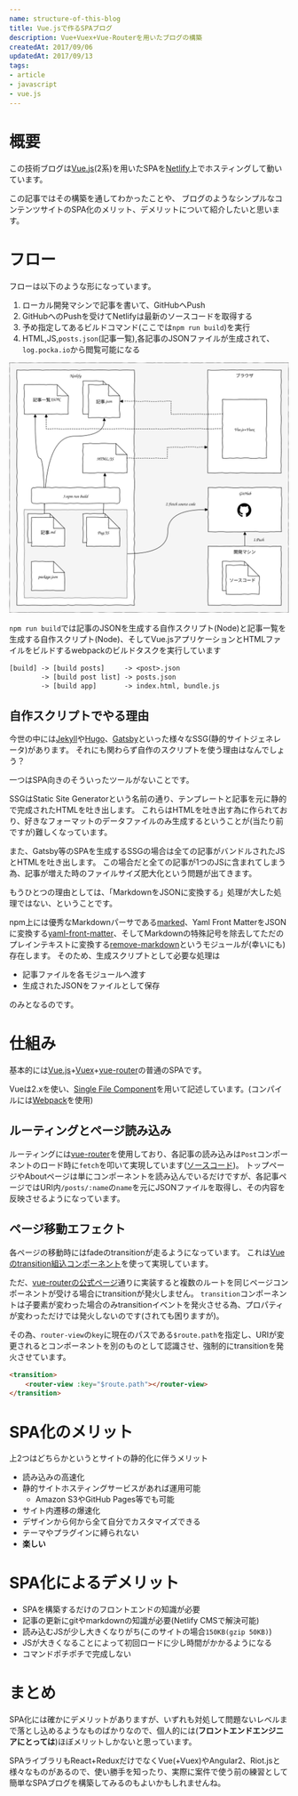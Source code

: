 ```yaml
---
name: structure-of-this-blog
title: Vue.jsで作るSPAブログ
description: Vue+Vuex+Vue-Routerを用いたブログの構築
createdAt: 2017/09/06
updatedAt: 2017/09/13
tags:
- article
- javascript
- vue.js
---
```


# 概要

この技術ブログは[Vue.js][](2系)を用いたSPAを[Netlify][]上でホスティングして動いています。

この記事ではその構築を通してわかったことや、
ブログのようなシンプルなコンテンツサイトのSPA化のメリット、デメリットについて紹介したいと思います。

# フロー

フローは以下のような形になっています。

1. ローカル開発マシンで記事を書いて、GitHubへPush
1. GitHubへのPushを受けてNetlifyは最新のソースコードを取得する
1. 予め指定してあるビルドコマンド(ここでは`npm run build`)を実行
1. HTML,JS,`posts.json`(記事一覧),各記事のJSONファイルが生成されて、`log.pocka.io`から閲覧可能になる

![structure](/images/blog-20170905.svg)

`npm run build`では記事のJSONを生成する自作スクリプト(Node)と記事一覧を生成する自作スクリプト(Node)、そしてVue.jsアプリケーションとHTMLファイルをビルドするwebpackのビルドタスクを実行しています

```
[build] -> [build posts]     -> <post>.json
        -> [build post list] -> posts.json
        -> [build app]       -> index.html, bundle.js
```

## 自作スクリプトでやる理由

今世の中には[Jekyll][]や[Hugo][]、[Gatsby][]といった様々なSSG(静的サイトジェネレータ)があります。
それにも関わらず自作のスクリプトを使う理由はなんでしょう？


一つはSPA向きのそういったツールがないことです。

SSGはStatic Site Generatorという名前の通り、テンプレートと記事を元に静的で完成されたHTMLを吐き出します。
これらはHTMLを吐き出す為に作られており、好きなフォーマットのデータファイルのみ生成するということが(当たり前ですが)難しくなっています。

また、Gatsby等のSPAを生成するSSGの場合は全ての記事がバンドルされたJSとHTMLを吐き出します。
この場合だと全ての記事が1つのJSに含まれてしまう為、記事が増えた時のファイルサイズ肥大化という問題が出てきます。


もうひとつの理由としては、「MarkdownをJSONに変換する」処理が大した処理ではない、ということです。

npm上には優秀なMarkdownパーサである[marked][]、Yaml Front MatterをJSONに変換する[yaml-front-matter][]、そしてMarkdownの特殊記号を除去してただのプレインテキストに変換する[remove-markdown][]というモジュールが(幸いにも)存在します。
そのため、生成スクリプトとして必要な処理は

+ 記事ファイルを各モジュールへ渡す
+ 生成されたJSONをファイルとして保存

のみとなるのです。

# 仕組み

基本的には[Vue.js][]+[Vuex][]+[vue-router][]の普通のSPAです。

Vueは2.xを使い、[Single File Component](https://jp.vuejs.org/v2/guide/single-file-components.html)を用いて記述しています。(コンパイルには[Webpack][]を使用)

## ルーティングとページ読み込み

ルーティングには[vue-router][]を使用しており、各記事の読み込みは`Post`コンポーネントのロード時に`fetch`を叩いて実現しています([ソースコード](https://github.com/pocka/log.pocka.io/blob/d5de2c064ea8076eeaad3fcd427dcf187bb70014/src/js/pages/Post.vue#L63))。
トップページやAboutページは単にコンポーネントを読み込んでいるだけですが、各記事ページではURI内`/posts/:name`の`name`を元にJSONファイルを取得し、その内容を反映させるようになっています。

## ページ移動エフェクト

各ページの移動時にはfadeのtransitionが走るようになっています。
これは[Vueのtransition組込コンポーネント](https://jp.vuejs.org/v2/guide/transitions.html)を使って実現しています。

ただ、[vue-routerの公式ページ](https://router.vuejs.org/ja/advanced/transitions.html)通りに実装すると複数のルートを同じページコンポーネントが受ける場合にtransitionが発火しません。
`transition`コンポーネントは子要素が変わった場合のみtransitionイベントを発火させる為、プロパティが変わっただけでは発火しないのです(されても困りますが)。

その為、`router-view`の`key`に現在のパスである`$route.path`を指定し、URIが変更されるとコンポーネントを別のものとして認識させ、強制的にtransitionを発火させています。

```html
<transition>
    <router-view :key="$route.path"></router-view>
</transition>
```

# SPA化のメリット

上2つはどちらかというとサイトの静的化に伴うメリット

+ 読み込みの高速化
+ 静的サイトホスティングサービスがあれば運用可能
  - Amazon S3やGitHub Pages等でも可能
+ サイト内遷移の爆速化
+ デザインから何から全て自分でカスタマイズできる
+ テーマやプラグインに縛られない
+ **楽しい**

# SPA化によるデメリット

+ SPAを構築するだけのフロントエンドの知識が必要
+ 記事の更新にgitやmarkdownの知識が必要(Netlify CMSで解決可能)
+ 読み込むJSが少し大きくなりがち(このサイトの場合`150KB(gzip 50KB)`)
+ JSが大きくなることによって初回ロードに少し時間がかかるようになる
+ コマンドポチポチで完成しない

# まとめ

SPA化には確かにデメリットがありますが、いずれも対処して問題ないレベルまで落とし込めるようなものばかりなので、個人的には(**フロントエンドエンジニアにとっては**)ほぼメリットしかないと思っています。

SPAライブラリもReact+ReduxだけでなくVue(+Vuex)やAngular2、Riot.jsと様々なものがあるので、使い勝手を知ったり、実際に案件で使う前の練習として簡単なSPAブログを構築してみるのもよいかもしれませんね。



[netlify]:https://www.netlify.com/
[webpack]:https://webpack.js.org/
[vue.js]:https://jp.vuejs.org/index.html
[vuex]:https://vuex.vuejs.org/ja/
[jekyll]:https://github.com/jekyll/jekyll
[hugo]:https://github.com/gohugoio/hugo
[gatsby]:https://github.com/gatsbyjs/gatsby
[marked]:https://github.com/chjj/marked
[yaml-front-matter]:https://github.com/dworthen/js-yaml-front-matter
[remove-markdown]:https://github.com/stiang/remove-markdown
[vue-router]:https://router.vuejs.org/ja/
